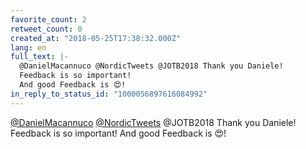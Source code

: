 ```yaml
---
favorite_count: 2
retweet_count: 0
created_at: "2018-05-25T17:38:32.000Z"
lang: en
full_text: |-
  @DanielMacannuco @NordicTweets @JOTB2018 Thank you Daniele! 
  Feedback is so important!
  And good Feedback is 😍!
in_reply_to_status_id: "1000056897616084992"
---
```


[@DanielMacannuco](https://twitter.com/DanielMacannuco)
[@NordicTweets](https://twitter.com/NordicTweets) @JOTB2018 Thank you Daniele!
Feedback is so important! And good Feedback is 😍!
